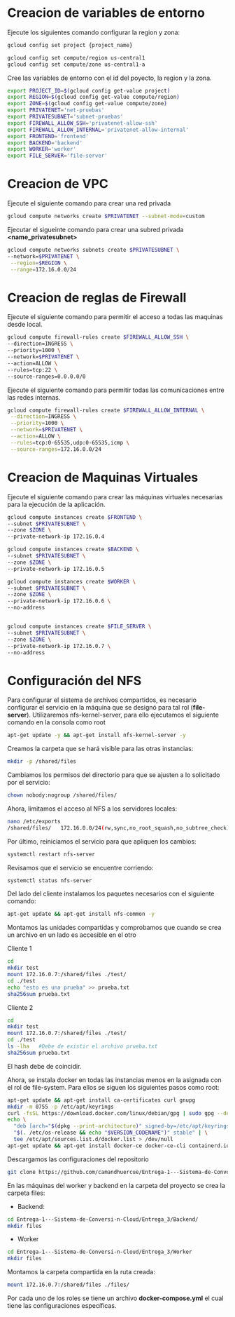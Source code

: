 # **Creacion de variables de entorno**

Ejecute los siguientes comando configurar la region y zona:

```bash
gcloud config set project {project_name}
```

```bash
gcloud config set compute/region us-central1
gcloud config set compute/zone us-central1-a
```

Cree las variables de entorno con el id del poyecto, la region y la zona.

```bash
export PROJECT_ID=$(gcloud config get-value project)
export REGION=$(gcloud config get-value compute/region)
export ZONE=$(gcloud config get-value compute/zone)
export PRIVATENET='net-pruebas'
export PRIVATESUBNET='subnet-pruebas'
export FIREWALL_ALLOW_SSH='privatenet-allow-ssh'
export FIREWALL_ALLOW_INTERNAL='privatenet-allow-internal'
export FRONTEND='frontend'
export BACKEND='backend'
export WORKER='worker'
export FILE_SERVER='file-server'

```

# **Creacion de VPC**

Ejecute el siguiente comando para crear una red privada

```bash
gcloud compute networks create $PRIVATENET --subnet-mode=custom
```

Ejecutar el sigueinte comando para crear una subred privada **<name_privatesubnet>** 

```bash
gcloud compute networks subnets create $PRIVATESUBNET \
--network=$PRIVATENET \
 --region=$REGION \
 --range=172.16.0.0/24
```

# **Creacion de reglas de Firewall**

Ejecute el siguiente comando para permitir el acceso a todas las maquinas desde local.

```bash
gcloud compute firewall-rules create $FIREWALL_ALLOW_SSH \
--direction=INGRESS \
--priority=1000 \
--network=$PRIVATENET \
--action=ALLOW \
--rules=tcp:22 \
--source-ranges=0.0.0.0/0
```

Ejecute el siguiente comando para permitir todas las comunicaciones entre las redes internas.

```bash
gcloud compute firewall-rules create $FIREWALL_ALLOW_INTERNAL \
 --direction=INGRESS \
 --priority=1000 \
 --network=$PRIVATENET \
 --action=ALLOW \
 --rules=tcp:0-65535,udp:0-65535,icmp \
 --source-ranges=172.16.0.0/24
```

# **Creacion de Maquinas Virtuales**

Ejecute el siguiente comando para crear las máquinas virtuales necesarias para la ejecución de la aplicación.

```bash
gcloud compute instances create $FRONTEND \
--subnet $PRIVATESUBNET \
--zone $ZONE \
--private-network-ip 172.16.0.4

gcloud compute instances create $BACKEND \
--subnet $PRIVATESUBNET \
--zone $ZONE \
--private-network-ip 172.16.0.5

gcloud compute instances create $WORKER \
--subnet $PRIVATESUBNET \
--zone $ZONE \
--private-network-ip 172.16.0.6 \
--no-address


gcloud compute instances create $FILE_SERVER \
--subnet $PRIVATESUBNET \
--zone $ZONE \
--private-network-ip 172.16.0.7 \
--no-address
```

# **Configuración del NFS**

Para configurar el sistema de archivos compartidos, es necesario configurar el servicio en la máquina que se designó para tal rol (**file-server**). Utilizaremos nfs-kernel-server, para ello ejecutamos el siguiente comando en la consola como root

```bash
apt-get update -y && apt-get install nfs-kernel-server -y
```

Creamos la carpeta que se hará visible para las otras instancias:

```bash
mkdir -p /shared/files
```

Cambiamos los permisos del directorio para que se ajusten a lo solicitado por el servicio:

```bash
chown nobody:nogroup /shared/files/
```

Ahora, limitamos el acceso al NFS a los servidores locales:

```bash
nano /etc/exports
/shared/files/   172.16.0.0/24(rw,sync,no_root_squash,no_subtree_check)
```

Por último, reiniciamos el servicio para que apliquen los cambios:

```bash
systemctl restart nfs-server
```

Revisamos que el servicio se encuentre corriendo:

```bash
systemctl status nfs-server
```

Del lado del cliente instalamos los paquetes necesarios con el siguiente comando:

```bash
apt-get update && apt-get install nfs-common -y
```

Montamos las unidades compartidas y comprobamos que cuando se crea un archivo en un lado es accesible en el otro

Cliente 1
```bash
cd
mkdir test
mount 172.16.0.7:/shared/files ./test/
cd ./test
echo "esto es una prueba" >> prueba.txt
sha256sum prueba.txt
```

Cliente 2
```bash
cd
mkdir test
mount 172.16.0.7:/shared/files ./test/
cd ./test
ls -lha   #Debe de existir el archivo prueba.txt
sha256sum prueba.txt
```

El hash debe de coincidir.

Ahora, se instala docker en todas las instancias menos en la asignada con el rol de file-system. Para ellos se siguen los siguientes pasos como root:

```bash
apt-get update && apt-get install ca-certificates curl gnupg
mkdir -m 0755 -p /etc/apt/keyrings
curl -fsSL https://download.docker.com/linux/debian/gpg | sudo gpg --dearmor -o /etc/apt/keyrings/docker.gpg
echo \
  "deb [arch="$(dpkg --print-architecture)" signed-by=/etc/apt/keyrings/docker.gpg] https://download.docker.com/linux/debian \
  "$(. /etc/os-release && echo "$VERSION_CODENAME")" stable" | \
  tee /etc/apt/sources.list.d/docker.list > /dev/null
apt-get update && apt-get install docker-ce docker-ce-cli containerd.io docker-buildx-plugin docker-compose-plugin -y
```

Descargamos las configuraciones del repositorio 

```bash
git clone https://github.com/camandhuercue/Entrega-1---Sistema-de-Conversi-n-Cloud.git
```

En las máquinas del worker y backend en la carpeta del proyecto se crea la carpeta files:

- Backend:

```bash
cd Entrega-1---Sistema-de-Conversi-n-Cloud/Entrega_3/Backend/
mkdir files
```

- Worker

```bash
cd Entrega-1---Sistema-de-Conversi-n-Cloud/Entrega_3/Worker
mkdir files
```

Montamos la carpeta compartida en la ruta creada:

```bash
mount 172.16.0.7:/shared/files ./files/
```

Por cada uno de los roles se tiene un archivo **docker-compose.yml** el cual tiene las configuraciones específicas.
